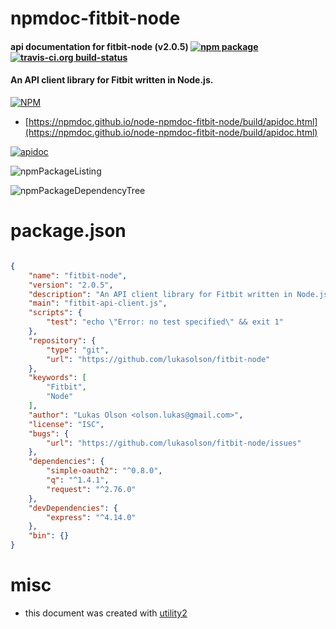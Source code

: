 # npmdoc-fitbit-node

#### api documentation for  fitbit-node (v2.0.5)  [![npm package](https://img.shields.io/npm/v/npmdoc-fitbit-node.svg?style=flat-square)](https://www.npmjs.org/package/npmdoc-fitbit-node) [![travis-ci.org build-status](https://api.travis-ci.org/npmdoc/node-npmdoc-fitbit-node.svg)](https://travis-ci.org/npmdoc/node-npmdoc-fitbit-node)

#### An API client library for Fitbit written in Node.js.

[![NPM](https://nodei.co/npm/fitbit-node.png?downloads=true&downloadRank=true&stars=true)](https://www.npmjs.com/package/fitbit-node)

- [https://npmdoc.github.io/node-npmdoc-fitbit-node/build/apidoc.html](https://npmdoc.github.io/node-npmdoc-fitbit-node/build/apidoc.html)

[![apidoc](https://npmdoc.github.io/node-npmdoc-fitbit-node/build/screenCapture.buildCi.browser.%252Ftmp%252Fbuild%252Fapidoc.html.png)](https://npmdoc.github.io/node-npmdoc-fitbit-node/build/apidoc.html)

![npmPackageListing](https://npmdoc.github.io/node-npmdoc-fitbit-node/build/screenCapture.npmPackageListing.svg)

![npmPackageDependencyTree](https://npmdoc.github.io/node-npmdoc-fitbit-node/build/screenCapture.npmPackageDependencyTree.svg)



# package.json

```json

{
    "name": "fitbit-node",
    "version": "2.0.5",
    "description": "An API client library for Fitbit written in Node.js.",
    "main": "fitbit-api-client.js",
    "scripts": {
        "test": "echo \"Error: no test specified\" && exit 1"
    },
    "repository": {
        "type": "git",
        "url": "https://github.com/lukasolson/fitbit-node"
    },
    "keywords": [
        "Fitbit",
        "Node"
    ],
    "author": "Lukas Olson <olson.lukas@gmail.com>",
    "license": "ISC",
    "bugs": {
        "url": "https://github.com/lukasolson/fitbit-node/issues"
    },
    "dependencies": {
        "simple-oauth2": "^0.8.0",
        "q": "^1.4.1",
        "request": "^2.76.0"
    },
    "devDependencies": {
        "express": "^4.14.0"
    },
    "bin": {}
}
```



# misc
- this document was created with [utility2](https://github.com/kaizhu256/node-utility2)
